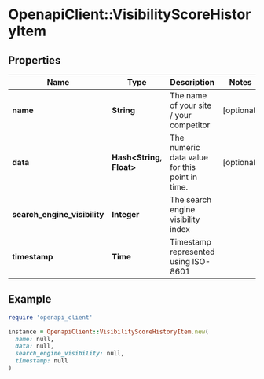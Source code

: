 # OpenapiClient::VisibilityScoreHistoryItem

## Properties

| Name | Type | Description | Notes |
| ---- | ---- | ----------- | ----- |
| **name** | **String** | The name of your site / your competitor | [optional] |
| **data** | **Hash&lt;String, Float&gt;** | The numeric data value for this point in time. | [optional] |
| **search_engine_visibility** | **Integer** | The search engine visibility index |  |
| **timestamp** | **Time** | Timestamp represented using ISO-8601 |  |

## Example

```ruby
require 'openapi_client'

instance = OpenapiClient::VisibilityScoreHistoryItem.new(
  name: null,
  data: null,
  search_engine_visibility: null,
  timestamp: null
)
```

